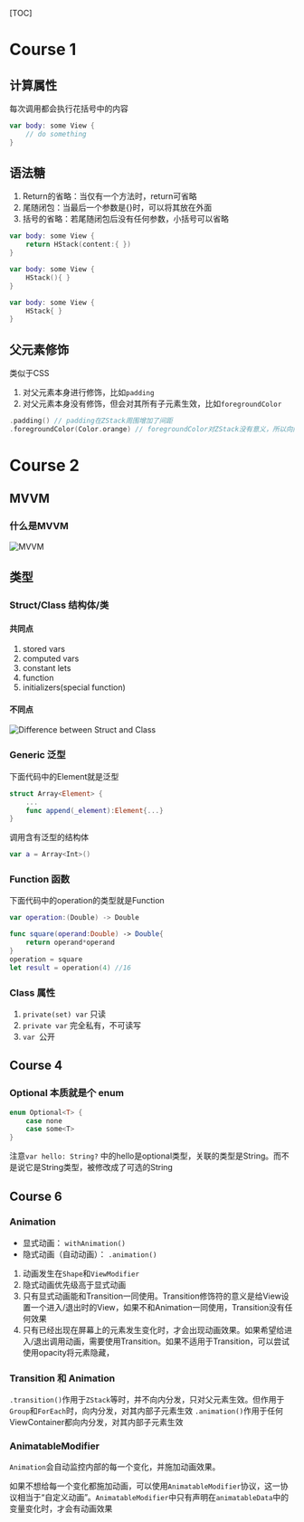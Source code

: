 [TOC]

# Course 1
## 计算属性
每次调用都会执行花括号中的内容
```Swift
var body: some View {
    // do something
}
```

## 语法糖
1. Return的省略：当仅有一个方法时，return可省略
2. 尾随闭包：当最后一个参数是{}时，可以将其放在外面
3. 括号的省略：若尾随闭包后没有任何参数，小括号可以省略
```Swift
var body: some View {
    return HStack(content:{ })
}
```
```Swift
var body: some View {
    HStack(){ }
}
```
```Swift
var body: some View {
    HStack{ }
}
```

## 父元素修饰
类似于CSS
1. 对父元素本身进行修饰，比如``padding``
2. 对父元素本身没有修饰，但会对其所有子元素生效，比如``foregroundColor``
```Swift
.padding() // padding在ZStack周围增加了间距
.foregroundColor(Color.orange) // foregroundColor对ZStack没有意义，所以向内传递至ZStack内的所有元素
```

# Course 2
## MVVM
### 什么是MVVM
![MVVM](https://iamxz-net.oss-cn-hangzhou.aliyuncs.com/share/Google%20Chrome2021-03-16%20at%2019.33.33.png)

## 类型
### Struct/Class 结构体/类
#### 共同点
1. stored vars
2. computed vars
3. constant lets
4. function
5. initializers(special function)
#### 不同点
![Difference between Struct and Class](https://iamxz-net.oss-cn-hangzhou.aliyuncs.com/share/Google%20Chrome2021-03-16%20at%2019.49.52.png)

### Generic 泛型
下面代码中的Element就是泛型
```Swift
struct Array<Element> {
    ...
    func append(_element):Element{...}
}
```
调用含有泛型的结构体
```Swift
var a = Array<Int>()
```

### Function 函数
下面代码中的operation的类型就是Function
```Swift
var operation:(Double) -> Double

func square(operand:Double) -> Double{
    return operand*operand
}
operation = square
let result = operation(4) //16 
```
### Class 属性
1. ``private(set) var`` 只读
2. ``private var`` 完全私有，不可读写
3. ``var ``公开

## Course 4
### Optional 本质就是个 enum
```Swift
enum Optional<T> {
    case none
    case some<T>
}
```
注意``var hello: String?`` 中的hello是optional类型，关联的类型是String。而不是说它是String类型，被修改成了可选的String

## Course 6
### Animation
- 显式动画： ``withAnimation()``
- 隐式动画（自动动画）： ``.animation()``

1. 动画发生在``Shape``和``ViewModifier``
2. 隐式动画优先级高于显式动画
3. 只有显式动画能和Transition一同使用。Transition修饰符的意义是给View设置一个进入/退出时的View，如果不和Animation一同使用，Transition没有任何效果
4. 只有已经出现在屏幕上的元素发生变化时，才会出现动画效果。如果希望给进入/退出调用动画，需要使用Transition。如果不适用于Transition，可以尝试使用opacity将元素隐藏，

### Transition 和 Animation
``.transition()``作用于``ZStack``等时，并不向内分发，只对父元素生效。但作用于``Group``和``ForEach``时，向内分发，对其内部子元素生效
``.animation()``作用于任何ViewContainer都向内分发，对其内部子元素生效

### AnimatableModifier
``Animation``会自动监控内部的每一个变化，并施加动画效果。

如果不想给每一个变化都施加动画，可以使用``AnimatableModifier``协议，这一协议相当于“自定义动画”。``AnimatableModifier``中只有声明在``animatableData``中的变量变化时，才会有动画效果
